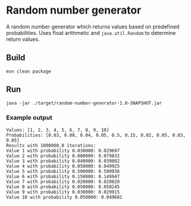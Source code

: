 # Random number generator

A random number generator which returns values based on
predefined probabilities. Uses float arithmetic and
`java.util.Random` to determine return values.

## Build

`mvn clean package`

## Run

`java -jar ./target/random-number-generator-1.0-SNAPSHOT.jar`

### Example output

```
Values: [1, 2, 3, 4, 5, 6, 7, 8, 9, 10]
Probabilities: [0.03, 0.08, 0.04, 0.05, 0.5, 0.15, 0.02, 0.05, 0.03, 0.05]
Results with 1000000.0 iterations:
Value 1 with probability 0.030000: 0.029697
Value 2 with probability 0.080000: 0.079832
Value 3 with probability 0.040000: 0.039802
Value 4 with probability 0.050000: 0.049925
Value 5 with probability 0.500000: 0.500936
Value 6 with probability 0.150000: 0.149947
Value 7 with probability 0.020000: 0.020020
Value 8 with probability 0.050000: 0.050245
Value 9 with probability 0.030000: 0.029915
Value 10 with probability 0.050000: 0.049681
```
